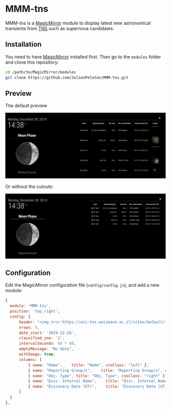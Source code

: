 # MMM-tns

MMM-tns is a [MagicMirror](https://magicmirror.builders/) module to display latest new astronomical transients from [TNS](https://wis-tns.weizmann.ac.il/) such as supernova candidates.

## Installation

You need to have [MagicMirror](https://github.com/MichMich/MagicMirror) installed first. Then go to the `modules` folder and clone this repository:

```bash
cd /path/to/MagicMirror/modules
git clone https://github.com/JulienPeloton/MMM-tns.git
```

## Preview

The default preview

![preview](pic/scrnsht_w_cutouts.png)

Or without the cutouts:

![preview](pic/scrnsht_wo_cutouts.png)

## Configuration

Edit the MagicMirror configuration file (`config/config.js`), and add a new module:

```javascript
{
  module: 'MMM-tns',
  position: 'top_right',
  config: {
      header: "<img src='https://wis-tns.weizmann.ac.il/sites/default/files/favicon.png' alt='logo' />",
      nrows: 5,
      date_start: '2019-12-20',
      classified_sne: '1',
      intervalSeconds: 60 * 60,
      emptyMessage: "No data",
      withImage: true,
      columns: [
          { name: "Name",    title: "Name", cssClass: "left" },
          { name: "Reporting Group/s",    title: "Reporting Group/s", cssClass: "right" },
          { name: "Obj. Type", title: "Obj. Type", cssClass: "right" },
          { name: "Disc. Internal Name",    title: "Disc. Internal Name", cssClass: "left" },
          { name: "Discovery Date (UT)",    title: "Discovery Date (UT)", cssClass: "left" }
      ]
  }
},
```
